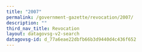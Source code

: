 ```yaml
---
title: "2007"
permalink: /government-gazette/revocation/2007/
description: ""
third_nav_title: Revocation
layout: datagovsg-v2-search
datagovsg-id: d_77a6eae22dbfb66b3d9440d4c436f652
---
```

